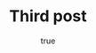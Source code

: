 ---
title: Third post
description: Charles Leclerc is the future F1 World Champion !!!
img: https://cdn-wp.thesportsrush.com/2021/01/ad3a70cf-charles-leclerc.jpg
alt: my first blog post

author:
  name: Jimmy Brown
  bio: All about Jimmy Brown
  image: https://www.pngall.com/wp-content/uploads/5/Profile-Avatar-PNG.png
  
---